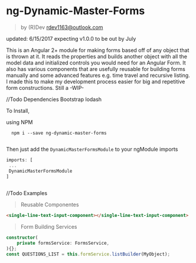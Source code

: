 # ng-Dynamic-Master-Forms
>by (R)Dev rdev1163@outlook.com

updated: 6/15/2017
expecting v1.0.0 to be out by July

This is an Angular 2+ module for making forms based off of any object that is thrown at it. It reads the properties and builds another object with all the model data and initialized controls you would need for an Angular Form. It also has various components that are usefully reusable for building forms manually and some advanced features e.g. time travel and recursive listing. I made this to make my development process easier for big and repetitive form constructions.
  Still a -WIP-
 
//Todo Dependencies
    Bootstrap
    lodash
 
  To Install, 
  
  using NPM
  ```$xslt
    npm i --save ng-dynamic-master-forms
    
   ```
   Then just add the `DynamicMasterFormsModule` to your ngModule imports
   ```typescript
   imports: [
   	...
   	DynamicMasterFormsModule
   ]
    
```
//Todo Examples
> Reusable Componentes
```html
<single-line-text-input-component></single-line-text-input-component>

```

> Form Building Services
```typescript
constructor(
	private formsService: FormsService,
){};
const QUESTIONS_LIST = this.formService.listBuilder(MyObject);
```  
  
 
